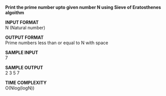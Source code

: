 **Print the prime number upto given number N using Sieve of Eratosthenes algoithm**

**INPUT FORMAT** \
N (Natural number)

**OUTPUT FORMAT** \
Prime numbers less than or equal to N with space 

**SAMPLE INPUT** \
7

**SAMPLE OUTPUT** \
2 3 5 7

**TIME COMPLEXITY** \
O(Nlog(logN))